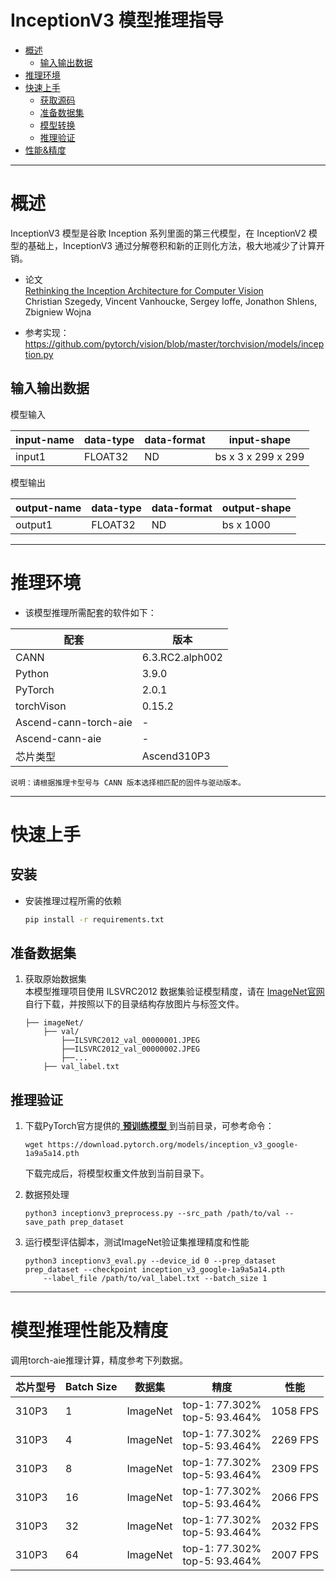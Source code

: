 # InceptionV3 模型推理指导

- [概述](#概述)
    - [输入输出数据](#输入输出数据)
- [推理环境](#推理环境)
- [快速上手](#快速上手)
    - [获取源码](#获取源码)
    - [准备数据集](#准备数据集)
    - [模型转换](#模型转换)
    - [推理验证](#推理验证)
- [性能&精度](#性能精度)

----
# 概述

InceptionV3 模型是谷歌 Inception 系列里面的第三代模型，在 InceptionV2 模型的基础上，InceptionV3 通过分解卷积和新的正则化方法，极大地减少了计算开销。

+ 论文  
    [Rethinking the Inception Architecture for Computer Vision](https://arxiv.org/abs/1512.00567)  
    Christian Szegedy, Vincent Vanhoucke, Sergey Ioffe, Jonathon Shlens, Zbigniew Wojna

+ 参考实现：  
    https://github.com/pytorch/vision/blob/master/torchvision/models/inception.py

## 输入输出数据
模型输入

| input-name | data-type | data-format |input-shape |
| ---------- | --------- | ----------- | ---------- |
| input1     | FLOAT32   | ND          | bs x 3 x 299 x 299 |

模型输出

| output-name |  data-type | data-format |output-shape |
| ----------- | ---------- | ----------- | ----------- |
| output1      |  FLOAT32   | ND          | bs x 1000        |


----
# 推理环境

- 该模型推理所需配套的软件如下：

| 配套                    | 版本              | 
|-----------------------|-----------------| 
| CANN                  | 6.3.RC2.alph002 | -                                                       |
| Python                | 3.9.0           |                                                           
| PyTorch               | 2.0.1           |
| torchVison            | 0.15.2          |-
| Ascend-cann-torch-aie | -               
| Ascend-cann-aie       | -               
| 芯片类型                  | Ascend310P3     | -                                                         |

    
    说明：请根据推理卡型号与 CANN 版本选择相匹配的固件与驱动版本。


----
# 快速上手

## 安装

- 安装推理过程所需的依赖
    ```bash
    pip install -r requirements.txt
    ```

## 准备数据集

1. 获取原始数据集  
    本模型推理项目使用 ILSVRC2012 数据集验证模型精度，请在 [ImageNet官网](https://gitee.com/link?target=http%3A%2F%2Fimage-net.org%2F) 自行下载，并按照以下的目录结构存放图片与标签文件。   
    ```
    ├── imageNet/
        ├── val/
            ├──ILSVRC2012_val_00000001.JPEG
            ├──ILSVRC2012_val_00000002.JPEG
            ├──...
        ├── val_label.txt
    ```

## 推理验证
1. 下载PyTorch官方提供的[ **预训练模型** ](https://download.pytorch.org/models/inception_v3_google-1a9a5a14.pth) 到当前目录，可参考命令：
    ```
    wget https://download.pytorch.org/models/inception_v3_google-1a9a5a14.pth
    ```
    下载完成后，将模型权重文件放到当前目录下。

2. 数据预处理
    ```
    python3 inceptionv3_preprocess.py --src_path /path/to/val --save_path prep_dataset
    ```
   
3. 运行模型评估脚本，测试ImageNet验证集推理精度和性能
    ```
    python3 inceptionv3_eval.py --device_id 0 --prep_dataset prep_dataset --checkpoint inception_v3_google-1a9a5a14.pth 
        --label_file /path/to/val_label.txt --batch_size 1
    ```


----
# 模型推理性能及精度<a name="ZH-CN_TOPIC_0000001172201573"></a>

调用torch-aie推理计算，精度参考下列数据。

| 芯片型号 | Batch Size | 数据集 | 精度                             | 性能       |
| --------- |------------| ---------- |--------------------------------|----------|
| 310P3 | 1          | ImageNet | top-1: 77.302% <br>top-5: 93.464% | 1058 FPS |
| 310P3 | 4          | ImageNet |  top-1: 77.302% <br>top-5: 93.464% | 2269 FPS |
| 310P3 | 8          | ImageNet | top-1: 77.302% <br>top-5: 93.464% | 2309 FPS |
| 310P3 | 16         | ImageNet | top-1: 77.302% <br>top-5: 93.464% | 2066 FPS |
| 310P3 | 32         | ImageNet |top-1: 77.302% <br>top-5: 93.464%  | 2032 FPS |
| 310P3 | 64         | ImageNet |  top-1: 77.302% <br>top-5: 93.464% | 2007 FPS |

